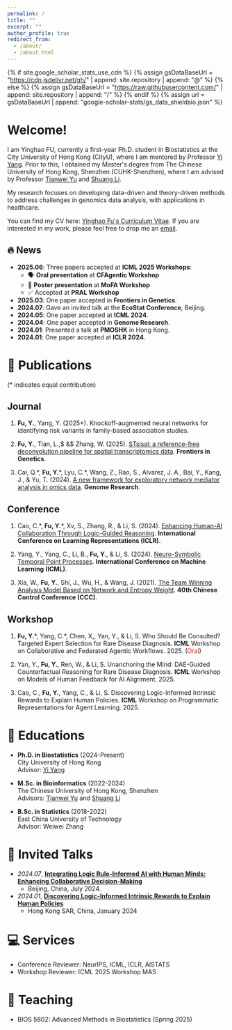 ```yaml
---
permalink: /
title: ""
excerpt: ""
author_profile: true
redirect_from: 
  - /about/
  - /about.html
---
```


{% if site.google_scholar_stats_use_cdn %}
{% assign gsDataBaseUrl = "https://cdn.jsdelivr.net/gh/" | append: site.repository | append: "@" %}
{% else %}
{% assign gsDataBaseUrl = "https://raw.githubusercontent.com/" | append: site.repository | append: "/" %}
{% endif %}
{% assign url = gsDataBaseUrl | append: "google-scholar-stats/gs_data_shieldsio.json" %}

<span class='anchor' id='about-me'></span>

# Welcome! 
I am Yinghao FU, currently a first-year Ph.D. student in Biostatistics at the City University of Hong Kong (CityU), where I am mentored by Professor [Yi Yang](https://yiyangphd.github.io/). Prior to this, I obtained my Master's degree from The Chinese University of Hong Kong, Shenzhen (CUHK-Shenzhen), where I am advised by Professor [Tianwei Yu](https://mypage.cuhk.edu.cn/academics/yutianwei/) and [Shuang Li](https://shuangli01.github.io/).

My research focuses on developing data-driven and theory-driven methods to address challenges in genomics data analysis, with applications in healthcare.

You can find my CV here: [Yinghao Fu's Curriculum Vitae](../assets/Curriculum_Vitae.pdf). If you are interested in my work, please feel free to drop me an [email](mailto:yinghao.fu@my.cityu.edu.hk).


## 🔥 News
- **2025.06**: Three papers accepted at **ICML 2025 Workshops**:
  - 🗣️ **Oral presentation** at **CFAgentic Workshop**
  - 🧾 **Poster presentation** at **MoFA Workshop**
  - ✅ Accepted at **PRAL Workshop**
- **2025.03**: One paper accepted in **Frontiers in Genetics**.
- **2024.07**: Gave an invited talk at the **EcoStat Conference**, Beijing.
- **2024.05**: One paper accepted at **ICML 2024**.
- **2024.04**: One paper accepted in **Genome Research**.
- **2024.01**: Presented a talk at **PMOSHK** in Hong Kong.
- **2024.01**: One paper accepted at **ICLR 2024**.

# 📝 Publications 
(\* indicates equal contribution)

## Journal
1. **Fu, Y.**, Yang, Y. (2025+). Knockoff-augmented neural networks for identifying risk variants in family-based association studies.

2. **Fu, Y.**, Tian, L.,$ \&$ Zhang, W. (2025). [STsisal: a reference-free deconvolution pipeline for spatial transcriptomics data](https://www.frontiersin.org/journals/genetics/articles/10.3389/fgene.2025.1512435/full). **Frontiers in Genetics**. 

3. Cai, Q.\*, **Fu, Y.**\*, Lyu, C.\*, Wang, Z., Rao, S., Alvarez, J. A., Bai, Y., Kang, J., $\&$ Yu, T. (2024). [A new framework for exploratory network mediator analysis in omics data](https://genome.cshlp.org/content/34/4/642). **Genome Research**. 

## Conference
1. Cao, C.\*, **Fu, Y.**\*, Xv, S., Zhang, R., $\&$ Li, S. (2024). [Enhancing Human-AI Collaboration Through Logic-Guided Reasoning](https://openreview.net/forum?id=TWC4gLoAxY). **International Conference on Learning Representations (ICLR)**. 

2. Yang, Y., Yang, C., Li, B., **Fu, Y.**, $\&$ Li, S. (2024). [Neuro-Symbolic Temporal Point Processes](https://proceedings.mlr.press/v235/yang24ag.html). **International Conference on Machine Learning (ICML)**.

3. Xia, W., **Fu, Y.**, Shi, J., Wu, H., $\&$ Wang, J. (2021). [The Team Winning Analysis Model Based on Network and Entropy Weight](https://ieeexplore.ieee.org/abstract/document/9550602/). **40th Chinese Control Conference (CCC)**. 

## Workshop
1. **Fu, Y.**\*, Yang, C.\*, Chen, X,,  Yan, Y., $\&$ Li, S. Who Should Be Consulted? Targeted Expert Selection for Rare Disease Diagnosis. **ICML** Workshop on Collaborative and Federated Agentic Workflows. 2025. (<span style="color: red;">Oral</span>)

2. Yan, Y., **Fu, Y.**, Ren, W., $\&$ Li, S. Unanchoring the Mind: DAE-Guided Counterfactual Reasoning for Rare Disease Diagnosis. **ICML** Workshop on Models of Human Feedback for AI Alignment. 2025.

3. Cao, C., **Fu, Y.**, Yang, C., $\&$ Li, S. Discovering Logic-Informed Intrinsic Rewards to Explain Human Policies. **ICML** Workshop on Programmatic Representations for Agent Learning. 2025.

# 📖 Educations
- **Ph.D. in Biostatistics** (2024-Present)  
  City University of Hong Kong  
  Advisor: [Yi Yang](https://yiyangphd.github.io/)

- **M.Sc. in Bioinformatics** (2022-2024)  
  The Chinese University of Hong Kong, Shenzhen  
  Advisors: [Tianwei Yu](https://mypage.cuhk.edu.cn/academics/yutianwei/) and [Shuang Li](https://shuangli01.github.io/)

- **B.Sc. in Statistics** (2018-2022)  
  East China University of Technology  
  Advisor: Weiwei Zhang


# 💬 Invited Talks
- *2024.07*, [**Integrating Logic Rule-Informed AI with Human Minds: Enhancing Collaborative Decision-Making**](https://www.cmstatistics.org/RegistrationsV2/EcoSta2024/viewSubmission.php?in=324&token=3ss624p42s53sro50711q8pp29o6247q)  
  - Beijing, China, July 2024. 
- *2024.01*, [**Discovering Logic-Informed Intrinsic Rewards to Explain Human Policies**](https://pomshk2024.hkust.edu.hk/conference-programme)
  - Hong Kong SAR, China, January 2024


# 💻 Services
- Conference Reviewer: NeurIPS, ICML, ICLR, AISTATS
- Workshop Reviewer: ICML 2025 Workshop MAS

# 📝 Teaching
- BIOS 5802: Advanced Methods in Biostatistics (Spring 2025)
